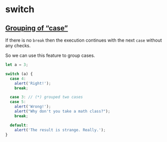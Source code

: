 # switch

## [Grouping of “case”](https://javascript.info/switch#grouping-of-case)

If there is no `break` then the execution continues with the next `case` without any checks.

So we can use this feature to group cases.

```js
let a = 3;

switch (a) {
  case 4:
    alert('Right!');
    break;

  case 3: // (*) grouped two cases
  case 5:
    alert('Wrong!');
    alert("Why don't you take a math class?");
    break;

  default:
    alert('The result is strange. Really.');
}
```

